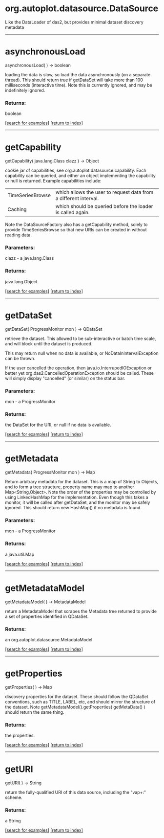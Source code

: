 # org.autoplot.datasource.DataSource

Like the DataLoader of das2, but provides minimal dataset discovery metadata

***
<a name="asynchronousLoad"></a>
# asynchronousLoad
asynchronousLoad(  ) &rarr; boolean

loading the data is slow, so load the data asynchronously (on a separate thread).  This
should return true if getDataSet will take more than 100 milliseconds (interactive time).
 Note this is currently ignored, and may be indefinitely ignored.

### Returns:
boolean


<a href="https://github.com/autoplot/dev/search?q=asynchronousLoad&unscoped_q=asynchronousLoad">[search for examples]</a>
<a href="https://github.com/autoplot/documentation/blob/master/javadoc/index-all.md">[return to index]</a>

***
<a name="getCapability"></a>
# getCapability
getCapability( java.lang.Class clazz ) &rarr; Object

cookie jar of capabilities, see org.autoplot.datasource.capability.  Each capability can be 
 queried, and either an object implementing the capability or null is returned.  Example
 capabilities include:<table>
 <tr><td>TimeSeriesBrowse</td><td>which allows the user to request data from a different interval. </td></tr>
 <tr><td>Caching</td><td>which should be queried before the loader is called again.</td></tr>
 </table>
 Note the DataSourceFactory also has a getCapability method, solely to provide TimeSeriesBrowse so that 
 new URIs can be created in without reading data.

### Parameters:
clazz - a java.lang.Class

### Returns:
java.lang.Object


<a href="https://github.com/autoplot/dev/search?q=getCapability&unscoped_q=getCapability">[search for examples]</a>
<a href="https://github.com/autoplot/documentation/blob/master/javadoc/index-all.md">[return to index]</a>

***
<a name="getDataSet"></a>
# getDataSet
getDataSet( ProgressMonitor mon ) &rarr; QDataSet

retrieve the dataset.  This allowed to be sub-interactive or batch time scale, and will block
 until the dataset is produced.

 This may return null when no data is available, or NoDataInIntervalException can be thrown.

 If the user cancelled the operation, then java.io.InterrupedIOExcaption or
 better yet org.das2.CancelledOperationException should be called.  These will
 simply display "cancelled" (or similar) on the status bar.

### Parameters:
mon - a ProgressMonitor

### Returns:
the DataSet for the URI, or null if no data is available.

<a href="https://github.com/autoplot/dev/search?q=getDataSet&unscoped_q=getDataSet">[search for examples]</a>
<a href="https://github.com/autoplot/documentation/blob/master/javadoc/index-all.md">[return to index]</a>

***
<a name="getMetadata"></a>
# getMetadata
getMetadata( ProgressMonitor mon ) &rarr; Map

Return arbitrary metadata for the dataset.  This is a map of String to Objects,
 and to form a tree structure, property name may map to another Map&lt;String,Object&gt;.
 Note the order of the properties may be controlled by using LinkedHashMap for the
 implementation.  Even though this takes a monitor, it will be called after getDataSet,
 and the monitor may be safely ignored.
 This should return new HashMap() if no metadata is found.

### Parameters:
mon - a ProgressMonitor

### Returns:
a java.util.Map


<a href="https://github.com/autoplot/dev/search?q=getMetadata&unscoped_q=getMetadata">[search for examples]</a>
<a href="https://github.com/autoplot/documentation/blob/master/javadoc/index-all.md">[return to index]</a>

***
<a name="getMetadataModel"></a>
# getMetadataModel
getMetadataModel(  ) &rarr; MetadataModel

return a MetadataModel that scrapes the Metadata tree returned to provide a
 set of properties identified in QDataSet.

### Returns:
an org.autoplot.datasource.MetadataModel


<a href="https://github.com/autoplot/dev/search?q=getMetadataModel&unscoped_q=getMetadataModel">[search for examples]</a>
<a href="https://github.com/autoplot/documentation/blob/master/javadoc/index-all.md">[return to index]</a>

***
<a name="getProperties"></a>
# getProperties
getProperties(  ) &rarr; Map

discovery properties for the dataset.  These should follow the QDataSet conventions, such as
 TITLE, LABEL, etc, and should mirror the structure of the dataset.  Note
 getMetadataModel().getProperties( getMetaData() ) should return the same thing.

### Returns:
the properties.

<a href="https://github.com/autoplot/dev/search?q=getProperties&unscoped_q=getProperties">[search for examples]</a>
<a href="https://github.com/autoplot/documentation/blob/master/javadoc/index-all.md">[return to index]</a>

***
<a name="getURI"></a>
# getURI
getURI(  ) &rarr; String

return the fully-qualified URI of this data source, including the "vap+<ext>:" scheme.

### Returns:
a String


<a href="https://github.com/autoplot/dev/search?q=getURI&unscoped_q=getURI">[search for examples]</a>
<a href="https://github.com/autoplot/documentation/blob/master/javadoc/index-all.md">[return to index]</a>

